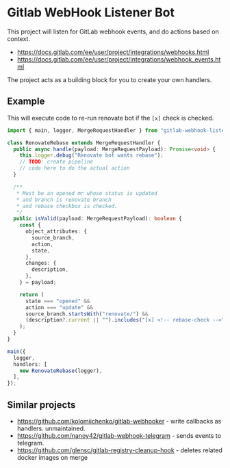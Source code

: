 # Gitlab WebHook Listener Bot

This project will listen for GitLab webhook events,
and do actions based on context.

- https://docs.gitlab.com/ee/user/project/integrations/webhooks.html
- https://docs.gitlab.com/ee/user/project/integrations/webhook_events.html

The project acts as a building block for you to create your own handlers.

## Example

This will execute code to re-run renovate bot if the `[x]` check is checked.

```ts
import { main, logger, MergeRequestHandler } from "gitlab-webhook-listener-bot";

class RenovateRebase extends MergeRequestHandler {
  public async handle(payload: MergeRequestPayload): Promise<void> {
    this.logger.debug("Renovate bot wants rebase");
    // TODO: create pipeline
    // code here to do the actual action
  }

  /**
   * Must be an opened mr whose status is updated
   * and branch is renovate branch
   * and rebase checkbox is checked.
   */
  public isValid(payload: MergeRequestPayload): boolean {
    const {
      object_attributes: {
        source_branch,
        action,
        state,
      },
      changes: {
        description,
      },
    } = payload;

    return (
      state === "opened" &&
      action === "update" &&
      source_branch.startsWith("renovate/") &&
      (description?.current || "").includes("[x] <!-- rebase-check -->")
    );
  }
}

main({
  logger,
  handlers: [
    new RenovateRebase(logger),
  ],
});
```

## Similar projects

- https://github.com/kolomiichenko/gitlab-webhooker - write callbacks as handlers. unmaintained.
- https://github.com/nanoy42/gitlab-webhook-telegram - sends events to telegram.
- https://github.com/glensc/gitlab-registry-cleanup-hook - deletes related docker images on merge
